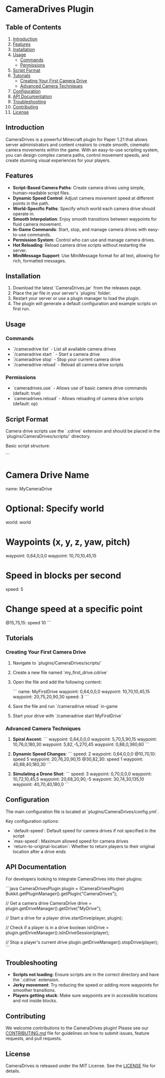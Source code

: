 # CameraDrives Plugin

## Table of Contents
1. [Introduction](#introduction)
2. [Features](#features)
3. [Installation](#installation)
4. [Usage](#usage)
    - [Commands](#commands)
    - [Permissions](#permissions)
5. [Script Format](#script-format)
6. [Tutorials](#tutorials)
    - [Creating Your First Camera Drive](#creating-your-first-camera-drive)
    - [Advanced Camera Techniques](#advanced-camera-techniques)
7. [Configuration](#configuration)
8. [API Documentation](#api-documentation)
9. [Troubleshooting](#troubleshooting)
10. [Contributing](#contributing)
11. [License](#license)

## Introduction

CameraDrives is a powerful Minecraft plugin for Paper 1.21 that allows server administrators and content creators to create smooth, cinematic camera movements within the game. With an easy-to-use scripting system, you can design complex camera paths, control movement speeds, and create stunning visual experiences for your players.

## Features

- **Script-Based Camera Paths**: Create camera drives using simple, human-readable script files.
- **Dynamic Speed Control**: Adjust camera movement speed at different points in the path.
- **World-Specific Paths**: Specify which world each camera drive should operate in.
- **Smooth Interpolation**: Enjoy smooth transitions between waypoints for fluid camera movement.
- **In-Game Commands**: Start, stop, and manage camera drives with easy-to-use commands.
- **Permission System**: Control who can use and manage camera drives.
- **Hot Reloading**: Reload camera drive scripts without restarting the server.
- **MiniMessage Support**: Use MiniMessage format for all text, allowing for rich, formatted messages.

## Installation

1. Download the latest \`CameraDrives.jar\` from the releases page.
2. Place the jar file in your server's \`plugins\` folder.
3. Restart your server or use a plugin manager to load the plugin.
4. The plugin will generate a default configuration and example scripts on first run.

## Usage

### Commands

- \`/cameradrive list\` - List all available camera drives
- \`/cameradrive start <name>\` - Start a camera drive
- \`/cameradrive stop\` - Stop your current camera drive
- \`/cameradrive reload\` - Reload all camera drive scripts

### Permissions

- \`cameradrives.use\` - Allows use of basic camera drive commands (default: true)
- \`cameradrives.reload\` - Allows reloading of camera drive scripts (default: op)

## Script Format

Camera drive scripts use the \`.cdrive\` extension and should be placed in the \`plugins/CameraDrives/scripts/\` directory.

Basic script structure:

\`\`\`
# Camera Drive Name
name: MyCameraDrive

# Optional: Specify world
world: world

# Waypoints (x, y, z, yaw, pitch)
waypoint: 0,64,0,0,0
waypoint: 10,70,10,45,15

# Speed in blocks per second
speed: 5

# Change speed at a specific point
@15,75,15: speed 10
\`\`\`

## Tutorials

### Creating Your First Camera Drive

1. Navigate to \`plugins/CameraDrives/scripts/\`
2. Create a new file named \`my_first_drive.cdrive\`
3. Open the file and add the following content:

   \`\`\`
   name: MyFirstDrive
   waypoint: 0,64,0,0,0
   waypoint: 10,70,10,45,15
   waypoint: 20,75,20,90,30
   speed: 3
   \`\`\`

4. Save the file and run \`/cameradrive reload\` in-game
5. Start your drive with \`/cameradrive start MyFirstDrive\`

### Advanced Camera Techniques

1. **Spiral Ascent**:
   \`\`\`
   waypoint: 0,64,0,0,0
   waypoint: 5,70,5,90,15
   waypoint: 10,76,0,180,30
   waypoint: 5,82,-5,270,45
   waypoint: 0,88,0,360,60
   \`\`\`

2. **Dynamic Speed Changes**:
   \`\`\`
   speed: 2
   waypoint: 0,64,0,0,0
   @10,70,10: speed 5
   waypoint: 20,76,20,90,15
   @30,82,30: speed 1
   waypoint: 40,88,40,180,30
   \`\`\`

3. **Simulating a Drone Shot**:
   \`\`\`
   speed: 3
   waypoint: 0,70,0,0,0
   waypoint: 10,72,10,45,5
   waypoint: 20,68,20,90,-5
   waypoint: 30,74,30,135,10
   waypoint: 40,70,40,180,0
   \`\`\`

## Configuration

The main configuration file is located at \`plugins/CameraDrives/config.yml\`.

Key configuration options:
- \`default-speed\`: Default speed for camera drives if not specified in the script
- \`max-speed\`: Maximum allowed speed for camera drives
- \`return-to-original-location\`: Whether to return players to their original location after a drive ends

## API Documentation

For developers looking to integrate CameraDrives into their plugins:

\`\`\`java
CameraDrivesPlugin plugin = (CameraDrivesPlugin) Bukkit.getPluginManager().getPlugin("CameraDrives");

// Get a camera drive
CameraDrive drive = plugin.getDriveManager().getDrive("MyDrive");

// Start a drive for a player
drive.startDrive(player, plugin);

// Check if a player is in a drive
boolean isInDrive = plugin.getDriveManager().isInDriveSession(player);

// Stop a player's current drive
plugin.getDriveManager().stopDrive(player);
\`\`\`

## Troubleshooting

- **Scripts not loading**: Ensure scripts are in the correct directory and have the \`.cdrive\` extension.
- **Jerky movement**: Try reducing the speed or adding more waypoints for smoother transitions.
- **Players getting stuck**: Make sure waypoints are in accessible locations and not inside blocks.

## Contributing

We welcome contributions to the CameraDrives plugin! Please see our [CONTRIBUTING.md](CONTRIBUTING.md) file for guidelines on how to submit issues, feature requests, and pull requests.

## License

CameraDrives is released under the MIT License. See the [LICENSE](LICENSE) file for details.

